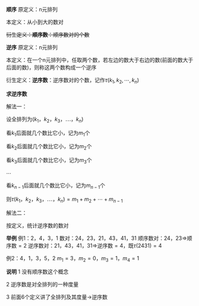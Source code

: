 **顺序**
原定义：n元排列

本定义：从小到大的数对

~~衍生定义：**顺序数**：顺序数对的个数~~

**逆序**
原定义：n元排列

本定义：在一个n元排列中，任取两个数，若左边的数大于右边的数(前面的数大于后面的数)，则称这两个数构成一个逆序

衍生定义：**逆序数**：逆序数对的个数，记作$\tau{(k_1,k_2,\cdots,k_n)}$

**求逆序数**

解法一：

设全排列为$(k_1，k_2，k_3，\cdots，k_n)$

看$k_1$后面就几个数比它小，记为$m_1$个

看$k_2$后面就几个数比它小，记为$m_2$个

看$k_3$后面就几个数比它小，记为$m_3$个

$\cdots$

看$k_{n-1}$后面就几个数比它小，记为$m_{n-1}$个

则$\tau{(k_1，k_2，k_3，\cdots，k_n)}=m_1+m_2+\cdots+m_{n-1}$

解法二：

按定义，统计逆序数的数对

**举例**
例1：2，4，3，1
数对：24，23，21，43，41，31
顺序数对：24，23$\Rightarrow$顺序数$=2$
逆序数对：21，43，41，31$\Rightarrow$逆序数$=4$，既$\tau(2431)=4$

例2：4，1，3，5，2
$m_1=3，m_2=0，m_3=1，m_4=1$

**说明**
1 没有顺序数这个概念

2 逆序数是对全排列的一种度量

3 前面6个定义讲了全排列及其度量→逆序数